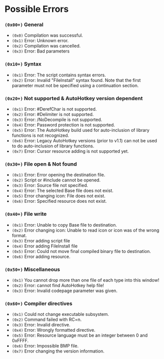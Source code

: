 Possible Errors
=========================================

### `(0x00+)` General

- `(0x0)` Compilation was successful.
- `(0x1)` Error: Unknown error.
- `(0x2)` Compilation was cancelled.
- `(0x3)` Error: Bad parameters
	
    
### `(0x10+)` Syntax

- `(0x1)` Error: The script contains syntax errors.
- `(0x2)` Error: Invalid "FileInstall" syntax found. Note that the first parameter must not be specified using a continuation section.
	
    
### `(0x20+)` Not supported & AutoHotkey version dependent

- `(0x1)` Error: #DerefChar is not supported.
- `(0x2)` Error: #Delimiter is not supported.
- `(0x3)` Error: /NoDecompile is not supported.
- `(0x4)` Error: Password protection is not supported.
- `(0x5)` Error: The AutoHotkey build used for auto-inclusion of library functions is not recognized.
- `(0x6)` Error: Legacy AutoHotkey versions (prior to v1.1) can not be used to do auto-inclusion of library functions.
- `(0x7)` Error: Cursor resource adding is not supported yet.

    
### `(0x30+)` File open & Not found

- `(0x1)` Error: Error opening the destination file.
- `(0x2)` Script or #include cannot be opened.
- `(0x3)` Error: Source file not specified.
- `(0x4)` Error: The selected Base file does not exist.
- `(0x5)` Error changing icon: File does not exist.
- `(0x6)` Error: Specified resource does not exist.
	
    
### `(0x40+)` File write

- `(0x1)` Error: Unable to copy Base file to destination.
- `(0x2)` Error changing icon: Unable to read icon or icon was of the wrong format.
- `(0x3)` Error adding script file
- `(0x4)` Error adding FileInstall file
- `(0x5)` Error: Could not move final compiled binary file to destination.
- `(0x6)` Error adding resource.
	
    
### `(0x50+)` Miscellaneous

- `(0x1)` You cannot drop more than one file of each type into this window!
- `(0x2)` Error: cannot find AutoHotkey help file!
- `(0x3)` Error: Invalid codepage parameter was given.


### `(0x60+)` Compiler directives

- `(0x1)` Could not change executable subsystem.
- `(0x2)` Command failed with RC=n.
- `(0x3)` Error: Invalid directive.
- `(0x4)` Error: Wrongly formatted directive.
- `(0x5)` Error: Resource language must be an integer between 0 and 0xFFFF.
- `(0x6)` Error: Impossible BMP file.
- `(0x7)` Error changing the version information.
